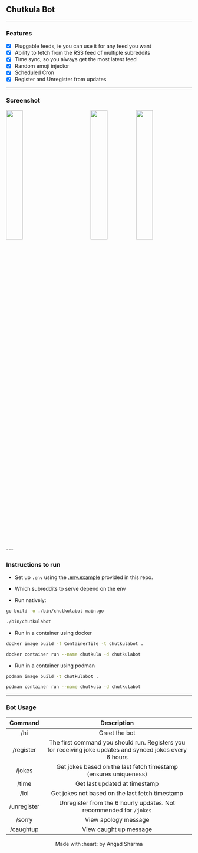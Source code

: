 ## Chutkula Bot

---

### Features

- [x] Pluggable feeds, ie you can use it for any feed you want
- [x] Ability to fetch from the RSS feed of multiple subreddits
- [x] Time sync, so you always get the most latest feed
- [x] Random emoji injector
- [x] Scheduled Cron
- [x] Register and Unregister from updates

---

### Screenshot

<img src="https://user-images.githubusercontent.com/30529572/84050477-53da5a80-a99d-11ea-9793-4363be52e750.jpg" width=30% align="left" />
<img src="https://user-images.githubusercontent.com/30529572/84049320-cfd3a300-a99b-11ea-905a-6da539e6a0f7.jpg" width=30% align="right" />
<p align="center">
<img src="https://user-images.githubusercontent.com/30529572/84050467-52a92d80-a99d-11ea-8c62-26e9ecb2c5a7.jpg" width=30% align="center" />
</p>
---

### Instructions to run

* Set up `.env` using the [.env.example](./.env.example) provided in this repo.

* Which subreddits to serve depend on the env

* Run natively:

```sh
go build -o ./bin/chutkulabot main.go

./bin/chutkulabot
```

* Run in a container using docker

```sh
docker image build -f Containerfile -t chutkulabot .

docker container run --name chutkula -d chutkulabot
```

* Run in a container using podman

```sh
podman image build -t chutkulabot .

podman container run --name chutkula -d chutkulabot
```

---

### Bot Usage

| Command | Description |
|:-------:|:-----------:|
| /hi | Greet the bot |
| /register | The first command you should run. Registers you for receiving joke updates and synced jokes every 6 hours |
| /jokes | Get jokes based on the last fetch timestamp (ensures uniqueness) |
| /time | Get last updated at timestamp |
| /lol | Get jokes not based on the last fetch timestamp | 
| /unregister | Unregister from the 6 hourly updates. Not recommended for `/jokes` |
| /sorry | View apology message |
| /caughtup | View caught up message |

<p align="center">
Made with :heart: by Angad Sharma
</p>
